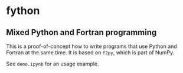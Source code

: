 # fython

## Mixed Python and Fortran programming

This is a proof-of-concept how to write programs that use Python and
Fortran at the same time.
It is based on `f2py`, which is part of NumPy.

See `demo.ipynb` for an usage example.

